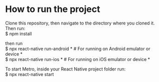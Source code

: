 # How to run the project
Clone this repository, then navigate to the directory where you cloned it. Then run:  
$ npm install

then run  
$ npx react-native run-android * # For running on Android emulator or device *  
$ npx react-native run-ios * # For running on iOS emulator or device *  

To start Metro, inside your React Native project folder run:  
$ npx react-native start
